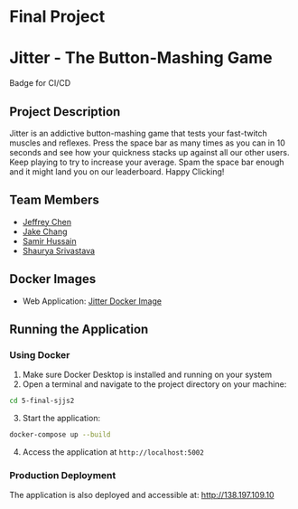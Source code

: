 # Final Project
# Jitter - The Button-Mashing Game

Badge for CI/CD

## Project Description
Jitter is an addictive button-mashing game that tests your fast-twitch muscles and reflexes. Press the space bar as many times as you can in 10 seconds and see how your quickness stacks up against all our other users. Keep playing to try to increase your average. Spam the space bar enough and it might land you on our leaderboard. Happy Clicking!

## Team Members
- [Jeffrey Chen](https://github.com/jc11711)
- [Jake Chang](https://github.com/jakechang1284)
- [Samir Hussain](https://github.com/samirhussain)
- [Shaurya Srivastava](https://github.com/shauryasr04)

## Docker Images
- Web Application: [Jitter Docker Image](https://hub.docker.com/r/samir2324/web-app)

## Running the Application

### Using Docker
1. Make sure Docker Desktop is installed and running on your system
2. Open a terminal and navigate to the project directory on your machine:
```bash
cd 5-final-sjjs2
```
3. Start the application:
```bash
docker-compose up --build
```
4. Access the application at `http://localhost:5002`

### Production Deployment
The application is also deployed and accessible at: http://138.197.109.10


